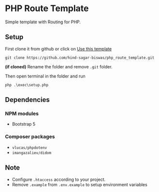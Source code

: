# PHP Route Template

Simple template with Routing for PHP.

## Setup

First clone it from github or click on [Use this template](https://github.com/new?template_name=php_route_template&template_owner=hind-sagar-biswas)

```terminal
git clone https://github.com/hind-sagar-biswas/php_route_template.git
```

**(if cloned)** Rename the folder and remove `.git` folder.

Then open terminal in the folder and run

```terminal
php .\exec\setup.php
```

## Dependencies

### NPM modules

* Bootstrap 5

### Composer packages

* `vlucas/phpdotenv`
* `imangazaliev/didom`

## Note

* Configure `.htaccess` according to your project.
* Remove `.example` from  `.env.example` to setup environment variables
